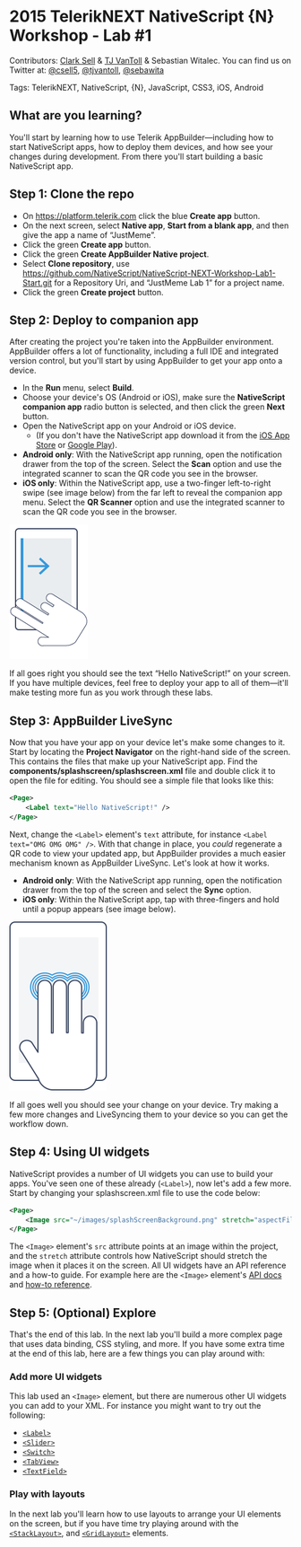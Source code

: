 # 2015 TelerikNEXT NativeScript {N} Workshop - Lab #1

Contributors: [Clark Sell](http://csell.net) & [TJ VanToll](http://tjvantoll.com/) & Sebastian Witalec. You can find us on Twitter at: [@csell5](https://twitter.com/csell5), [@tjvantoll](https://twitter.com/tjvantoll), [@sebawita](https://twitter.com/sebawita)

Tags: TelerikNEXT, NativeScript, {N}, JavaScript, CSS3, iOS, Android

## What are you learning?

You'll start by learning how to use Telerik AppBuilder—including how to start NativeScript apps, how to deploy them devices, and how see your changes during development. From there you'll start building a basic NativeScript app.

## Step 1: Clone the repo

* On <https://platform.telerik.com> click the blue **Create app** button.
* On the next screen, select **Native app**, **Start from a blank app**, and then give the app a name of “JustMeme”.
* Click the green **Create app** button.
* Click the green **Create AppBuilder Native project**.
* Select **Clone repository**, use https://github.com/NativeScript/NativeScript-NEXT-Workshop-Lab1-Start.git for a Repository Uri, and “JustMeme Lab 1” for a project name.
* Click the green **Create project** button.

## Step 2: Deploy to companion app

After creating the project you're taken into the AppBuilder environment. AppBuilder offers a lot of functionality, including a full IDE and integrated version control, but you'll start by using AppBuilder to get your app onto a device.

* In the **Run** menu, select **Build**.
* Choose your device's OS (Android or iOS), make sure the **NativeScript companion app** radio button is selected, and then click the green **Next** button.
* Open the NativeScript app on your Android or iOS device.
	* (If you don't have the NativeScript app download it from the [iOS App Store](https://itunes.apple.com/us/app/nativescript/id882561588?mt=8) or [Google Play](https://play.google.com/store/apps/details?id=com.telerik.NativeScript&hl=en)).
* **Android only**: With the NativeScript app running, open the notification drawer from the top of the screen. Select the **Scan** option and use the integrated scanner to scan the QR code you see in the browser.
* **iOS only**: Within the NativeScript app, use a two-finger left-to-right swipe (see image below) from the far left to reveal the companion app menu. Select the **QR Scanner** option and use the integrated scanner to scan the QR code you see in the browser.

![](swipe.png)

If all goes right you should see the text “Hello NativeScript!” on your screen. If you have multiple devices, feel free to deploy your app to all of them—it'll make testing more fun as you work through these labs.

## Step 3: AppBuilder LiveSync

Now that you have your app on your device let's make some changes to it. Start by locating the **Project Navigator** on the right-hand side of the screen. This contains the files that make up your NativeScript app. Find the **components/splashscreen/splashscreen.xml** file and double click it to open the file for editing. You should see a simple file that looks like this:

```xml
<Page>
    <Label text="Hello NativeScript!" />
</Page>
```

Next, change the `<Label>` element's `text` attribute, for instance `<Label text="OMG OMG OMG" />`. With that change in place, you *could* regenerate a QR code to view your updated app, but AppBuilder provides a much easier mechanism known as AppBuilder LiveSync. Let's look at how it works.

* **Android only**: With the NativeScript app running, open the notification drawer from the top of the screen and select the **Sync** option.
* **iOS only**: Within the NativeScript app, tap with three-fingers and hold until a popup appears (see image below).

![](three-finger-tap.png)

If all goes well you should see your change on your device. Try making a few more changes and LiveSyncing them to your device so you can get the workflow down.

## Step 4: Using UI widgets

NativeScript provides a number of UI widgets you can use to build your apps. You've seen one of these already (`<Label>`), now let's add a few more. Start by changing your splashscreen.xml file to use the code below:

```xml
<Page>
    <Image src="~/images/splashScreenBackground.png" stretch="aspectFill" />
</Page>
```

The `<Image>` element's `src` attribute points at an image within the project, and the `stretch` attribute controls how NativeScript should stretch the image when it places it on the screen. All UI widgets have an API reference and a how-to guide. For example here are the `<Image>` element's [API docs](http://docs.nativescript.org/ApiReference/ui/image/Image.html) and [how-to reference](http://docs.nativescript.org/ApiReference/ui/image/HOW-TO.html).

## Step 5: (Optional) Explore

That's the end of this lab. In the next lab you'll build a more complex page that uses data binding, CSS styling, and more. If you have some extra time at the end of this lab, here are a few things you can play around with:

### Add more UI widgets

This lab used an `<Image>` element, but there are numerous other UI widgets you can add to your XML. For instance you might want to try out the following:

* [`<Label>`](http://docs.nativescript.org/ApiReference/ui/label/HOW-TO.html)
* [`<Slider>`](http://docs.nativescript.org/ApiReference/ui/slider/HOW-TO.html)
* [`<Switch>`](http://docs.nativescript.org/ApiReference/ui/switch/HOW-TO.html)
* [`<TabView>`](http://docs.nativescript.org/ApiReference/ui/tab-view/HOW-TO.html)
* [`<TextField>`](http://docs.nativescript.org/ApiReference/ui/text-field/HOW-TO.html)

### Play with layouts

In the next lab you'll learn how to use layouts to arrange your UI elements on the screen, but if you have time try playing around with the [`<StackLayout>`](http://docs.nativescript.org/ApiReference/ui/layouts/stack-layout/HOW-TO.html), and [`<GridLayout>`](http://docs.nativescript.org/ApiReference/ui/layouts/grid-layout/HOW-TO.html) elements.